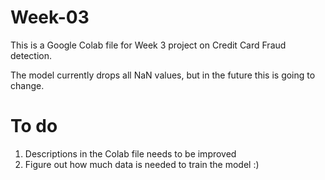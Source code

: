 # Week-03

This is a Google Colab file for Week 3 project on Credit Card Fraud detection.

The model currently drops all NaN values, but in the future this is going to change.

# To do
1. Descriptions in the Colab file needs to be improved
2. Figure out how much data is needed to train the model :)
